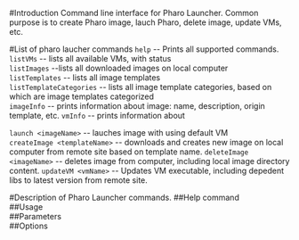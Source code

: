 #Introduction
Command line interface for Pharo Launcher.
Common purpose is to create Pharo image, lauch Pharo, delete image, update VMs, etc.

#List of pharo laucher commands
`help` -- Prints all supported commands.
`listVMs` -- lists all available VMs, with status  
`listImages` --lists all downloaded images on local computer  
`listTemplates` -- lists all image templates  
`listTemplateCategories` -- lists all image template categories, based on which are image templates categorized  
`imageInfo` -- prints information about image: name, description, origin template, etc.
`vmInfo` -- prints information about 

`launch <imageName>` -- lauches image with using default VM  
`createImage <templateName>` -- downloads and creates new image on local computer from remote site based on template name.
`deleteImage <imageName>` -- deletes image from computer, including local image directory content.
`updateVM <vmName>` -- Updates VM executable, including depedent libs to latest version from remote site.

#Description of Pharo Launcher commands.
##Help command  
##Usage  
##Parameters  
##Options  
